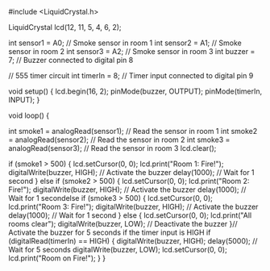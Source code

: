 #include <LiquidCrystal.h>

LiquidCrystal lcd(12, 11, 5, 4, 6, 2);

int sensor1 = A0; // Smoke sensor in room 1
int sensor2 = A1; // Smoke sensor in room 2
int sensor3 = A2; // Smoke sensor in room 3
int buzzer = 7; // Buzzer connected to digital pin 8

// 555 timer circuit
int timerIn = 8; // Timer input connected to digital pin 9

void setup() {
 lcd.begin(16, 2);
 pinMode(buzzer, OUTPUT);
 pinMode(timerIn, INPUT);
}

void loop() {


 int smoke1 = analogRead(sensor1); // Read the sensor in room 1
 int smoke2 = analogRead(sensor2); // Read the sensor in room 2
int smoke3 = analogRead(sensor3); // Read the sensor in room 3
 lcd.clear();

if (smoke1 > 500) {
   lcd.setCursor(0, 0);
   lcd.print("Room 1: Fire!");
   digitalWrite(buzzer, HIGH); // Activate the buzzer
   delay(1000); // Wait for 1 second
 }
 else if (smoke2 > 500) {
   lcd.setCursor(0, 0);
   lcd.print("Room 2: Fire!");
   digitalWrite(buzzer, HIGH); // Activate the buzzer
   delay(1000); // Wait for 1 secondelse if (smoke3 > 500) {
   lcd.setCursor(0, 0);
   lcd.print("Room 3: Fire!");
   digitalWrite(buzzer, HIGH); // Activate the buzzer
   delay(1000); // Wait for 1 second
 }
 else {
   lcd.setCursor(0, 0);
   lcd.print("All rooms clear");
   digitalWrite(buzzer, LOW); // Deactivate the buzzer
 }// Activate the buzzer for 5 seconds if the timer input is HIGH
 if (digitalRead(timerIn) == HIGH) {
   digitalWrite(buzzer, HIGH);
   delay(5000); // Wait for 5 seconds
   digitalWrite(buzzer, LOW);
    lcd.setCursor(0, 0);
   lcd.print("Room on Fire!");
 }
}
